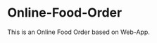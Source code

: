 # Online-Food-Order

This is an Online Food Order based on Web-App.


































































































































































































